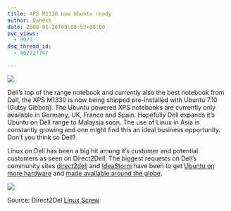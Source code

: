 ```yaml
---
title: XPS M1330 now Ubuntu ready
author: Danesh
date: 2008-01-28T09:08:53+00:00
pvc_views:
  - 9973
dsq_thread_id:
  - 902727747

---
```

![][1]

Dell&#8217;s top of the range notebook and currently also the best notebook from Dell, the XPS M1330 is now being shipped pre-installed with Ubuntu 7.10 (Gutsy Gibbon). The Ubuntu powered XPS notebooks are currently only available in Germany, UK, France and Spain. Hopefully Dell expands it&#8217;s Ubuntu on Dell range to Malaysia soon. The use of Linux in Asia is constantly growing and one might find this an ideal business opportunity. Don&#8217;t you think so Dell?

Linux on Dell has been a big hit among it&#8217;s customer and potential customers as seen on Direct2Dell. The biggest requests on Dell&#8217;s community sites [direct2dell][2] and [IdeaStorm][3] have been to get [Ubuntu on more hardware][4] and [made available around the globe][5].

![][6] 

Source: Direct2Del [Linux Screw][7]

 [1]: http://img292.imageshack.us/img292/5403/dellxpsm1330nz6.jpg
 [2]: http://direct2dell.com
 [3]: http://www.ideastorm.com
 [4]: http://www.ideastorm.com/article/show/75680/Offer_Ubuntu_on_more_hardware
 [5]: http://www.ideastorm.com/article/show/66672/Sell_Linux_PCs_Wordwide__not_only_the_United_States
 [6]: http://img292.imageshack.us/img292/6245/dellunbuntuor3.png
 [7]: http://www.linuxscrew.com/2008/01/24/dell-offers-new-ubuntu-preinstalled-laptop-xps-m1330/